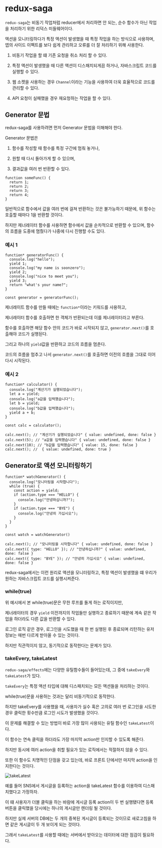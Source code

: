 # redux-saga

`redux-saga`는 비동기 작업처럼 reducer에서 처리하면 안 되는, 순수 함수가 아닌 작업을 처리하기 위한 리덕스 미들웨어이다.

액션을 모니터링하다가 특정 액션이 발생했을 때 특정 작업을 하는 방식으로 사용하며, 앱의 사이드 이펙트를 보다 쉽게 관리하고 오류를 더 잘 처리하기 위해 사용한다.

1. 비동기 작업을 할 떄 기존 요청을 취소 처리 할 수 있다.

2. 특정 액션이 발생했을 때 다른 액션이 디스패치되게끔 하거나, 자바스크립트 코드를 실행할 수 있다.

3. 웹 소켓을 사용하는 경우 `Channel`이라는 기능을 사용하여 더욱 효율적으로 코드를 관리할 수 있다.

4. API 요청이 실패했을 경우 재요청하는 작업을 할 수 있다.

## Generator 문법

redux-saga를 사용하려면 먼저 Generator 문법을 이해해야 한다.

Generator 문법은

1. 함수를 작성할 때 함수를 특정 구간에 멈춰 놓거나,

2. 원할 때 다시 돌아가게 할 수 있으며,

3. 결과값을 여러 번 반환할 수 있다.

```
function someFunc() {
  return 1;
  return 2;
  return 3;
  return 4;
}
```

일반적으로 함수에서 값을 여러 번에 걸쳐 반환하는 것은 불가능하기 때문에, 위 함수는 호출할 때마다 1을 반환할 것이다.

하지만 제너레이터 함수를 사용하면 함수에서 값을 순차적으로 반환할 수 있으며, 함수의 흐름을 도중에 멈췄다가 나중에 다시 진행할 수도 있다.

### 예시 1

```
function* generatorFunc() {
  console.log("hello");
  yield 1;
  console.log("my name is soonzero");
  yield 2;
  console.log("nice to meet you");
  yield 3;
  return "what's your name?";
}

const generator = generatorFunc();
```

제너레이트 함수를 만들 때에는 `function*`이라는 키워드를 사용하고,

제너레이터 함수를 호출하면 한 객체가 반환되는데 이를 제너레이터라고 부른다.

함수를 호출하면 해당 함수 안의 코드가 바로 시작되지 않고, `generator.next()`를 호출해야 코드가 실행된다.

그리고 하나의 `yield`값을 반환하고 코드의 흐름을 멈춘다.

코드의 흐름을 멈추고 나서 `generator.next()`를 호출하면 이전의 흐름을 그대로 이어 다시 시작된다.

### 예시 2

```
function* calculator() {
  console.log("계산기가 실행되었습니다");
  let a = yield;
  console.log("a값을 입력했습니다");
  let b = yield;
  console.log("b값을 입력했습니다");
  yield a + b;
}

const calc = calculator();
```

```
calc.next(); // "계산기가 실행되었습니다" { value: undefined, done: false }
calc.next(5); // "a값을 입력했습니다" { value: undefined, done: false }
calc.next(10); // "b값을 입력했습니다" { value: 15, done: false }
calc.next(); //  { value: undefined, done: true }
```

## Generator로 액션 모니터링하기

```
function* watchGenerator() {
  console.log("모니터링을 시작합니다");
  while (true) {
    const action = yield;
    if (action.type === "HELLO") {
      console.log("안녕하십니까?");
    }
    if (action.type === "BYE") {
      console.log("안녕히 가십시오");
    }
  }
}

const watch = watchGenerator()
```

```
calc.next(); // "모니터링을 시작합니다" { value: undefined, done: false }
calc.next({ type: "HELLO" }); // "안녕하십니까?" { value: undefined, done: false }
calc.next({ type: "BYE" }); // "안녕히 가십시오" { value: undefined, done: false }
```

redux-saga에서는 이런 원리로 액션을 모니터링하고, 특정 액션이 발생했을 떄 우리가 원하는 자바스크립트 코드를 실행시켜준다.

### while(true)

위 예시에서 본 while(true)문은 무한 루프를 돌게 하는 로직이지만,

제너레이터의 경우 `yield` 이전까지의 작업들만 실행하고 종료하기 때문에 계속 같은 작업을 하더라도 다른 값을 반환할 수 있다.

로그인 로직 같은 경우, 로그인을 시도했을 때 한 번 실행된 후 종료되며 리턴하는 유저 정보는 매번 다르게 받아올 수 있는 것이다.

하지만 직관적이지 않고, 동기적으로 동작한다는 문제가 있다.

### takeEvery, takeLatest

`redux-saga/effects`에는 다양한 유틸함수들이 들어있는데, 그 중에 `takeEvery`와 `takeLatest`가 있다.

`takeEvery`는 특정 액션 타입에 대해 디스패치되는 모든 액션들을 처리하는 것이다.

while(true)문을 사용하는 것과는 달리 비동기적으로 동작한다.

하지만 takeEvery를 사용했을 때, 사용자가 실수 혹은 고의로 여러 번 로그인을 시도한 경우 클릭한 횟수만큼 로그인 시도가 발생했을 것이다.

이 문제를 해결할 수 있는 방법이 바로 가장 많이 사용되는 유틸 함수인 `takeLatest`이다.

이 함수는 연속 클릭을 하더라도 가장 마지막 action만 인지할 수 있도록 해준다.

하지만 동시에 여러 action을 취할 필요가 있는 로직에서는 적절하지 않을 수 있다.

또한 이 함수도 치명적인 단점을 갖고 있는데, 바로 프론트 단에서만 마지막 action을 인지한다는 것이다.

<img src="https://postfiles.pstatic.net/MjAyMjAzMTRfMjM4/MDAxNjQ3MjM0NzgyMTg0.o5GPd6IAtSpB5Erp2NFpPDm_7H-zVR1SMJjveINsYBsg.PqpM5HKSYQf6S2_m_XnKeb-BHshLr1Cr-rLb3l0YDEgg.PNG.kimjihan77/%EC%BA%A1%EC%B2%98.PNG?type=w966" alt="takeLatest" />

예를 들어 SNS에서 게시글을 등록하는 action을 takeLatest 함수를 이용하여 디스패치했다고 가정하자.

이 떄 사용자가 더블 클릭을 하는 바람에 게시글 등록 action이 두 번 실행됐다면 등록 버튼을 클릭했을 당시에는 하나의 게시글만 렌더링 될 것이다.

하지만 실제 서버의 DB에는 두 개의 중복된 게시글이 등록되는 것이므로 새로고침을 하면 같은 게시글이 두 개 보이게 되는 것이다.

그래서 `takeLatest`를 사용할 때에는 서버에서 받아오는 데이터에 대한 점검이 필요하다.
